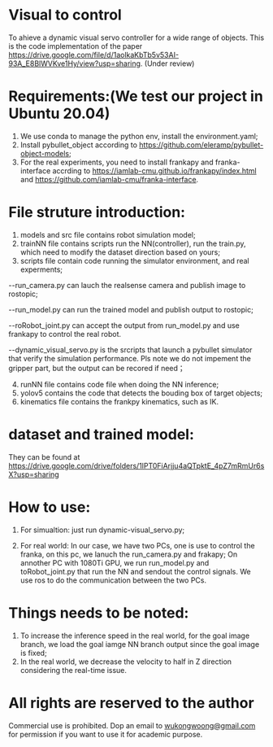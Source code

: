 # Visual to control
To ahieve a dynamic visual servo controller for a wide range of objects. This is the code implementation of the paper https://drive.google.com/file/d/1aolkaKbTb5v53AI-93A_E8BlWVKve1Hy/view?usp=sharing. (Under review)

# Requirements:(We test our project in Ubuntu 20.04)
1. We use conda to manage the python env, install the environment.yaml;
2. Install pybullet_object according to https://github.com/eleramp/pybullet-object-models;
3. For the real experiments, you need to install frankapy and franka-interface accrding to https://iamlab-cmu.github.io/frankapy/index.html and https://github.com/iamlab-cmu/franka-interface.

# File struture introduction:
1. models and src file contains robot simulation model;
2. trainNN file contains scripts run the NN(controller), run the train.py, which need to modify the dataset direction based on yours;
3. scripts file contain code running the simulator environment, and real experments;

--run_camera.py can lauch the realsense camera and publish image to rostopic;

--run_model.py can run the trained model and publish output to rostopic;

--roRobot_joint.py can accept the output from run_model.py and use frankapy to control the real robot.

--dynamic_visual_servo.py is the srcripts that launch a pybullet simulator that verify the simulation performance. Pls note we do not impement the gripper part, but the output can be recored if need；

4. runNN file contains code file when doing the NN inference;
5. yolov5 contains the code that detects the bouding box of target objects;
6. kinematics file contains the frankpy kinematics, such as IK.

# dataset and trained model:
They can be found at https://drive.google.com/drive/folders/1lPT0FiArjju4aQTpktE_4pZ7mRmUr6sX?usp=sharing
# How to use:

1. For simualtion: just run dynamic-visual_servo.py;

2. For real world: In our case, we have two PCs, one is use to control the franka, on this pc, we lanuch the run_camera.py and frakapy;
On annother PC with 1080Ti GPU, we run run_model.py and toRobot_joint.py that run the NN and sendout the control signals. We use ros to do the communication between the two PCs.

# Things needs to be noted:
1. To increase the inference speed in the real world, for the goal image branch, we load the goal iamge NN branch output since the goal image is fixed;
2. In the real world, we decrease the velocity to half in Z direction considering the real-time issue. 

# All rights are reserved to the author 
Commercial use is prohibited. Dop an email to wukongwoong@gmail.com for permission if you want to use it for academic purpose.

